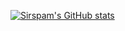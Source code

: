 [![Sirspam's GitHub stats](https://github-readme-stats.vercel.app/api?username=sirspam&show_icons=true&theme=react&bg_color=45,2065a4,203c73)](https://github.com/anuraghazra/github-readme-stats)
